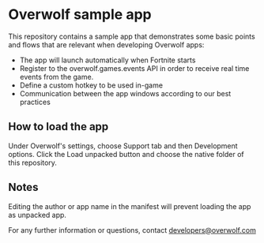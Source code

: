 # Overwolf sample app

This repository contains a sample app that demonstrates some basic points and flows that are relevant when developing Overwolf apps:

- The app will launch automatically when Fortnite starts
- Register to the overwolf.games.events API in order to receive real time events from the game.
- Define a custom hotkey to be used in-game
- Communication between the app windows according to our best practices 

## How to load the app
Under Overwolf's settings, choose Support tab and then Development options. Click the Load unpacked button and choose the native folder of this repository.

## Notes
Editing the author or app name in the manifest will prevent loading the app
as unpacked app.

For any further information or questions, contact developers@overwolf.com

